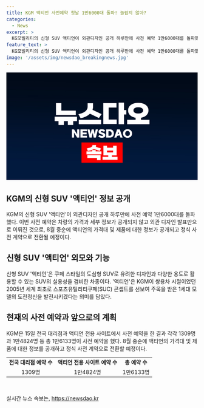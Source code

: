 ```yaml
---
title: KGM 액티언 사전예약 첫날 1만6000대 돌파! 놀랍지 않아?
categories:
  - News
excerpt: >
  KG모빌리티의 신형 SUV 액티언이 외관디자인 공개 하루만에 사전 예약 1만6000대를 돌파했다. 1만6133명의 예약자들은 가격과 세부 정보를 알지 못한 채 외관만으로도 매료되었다. 액티언은 쿠페 스타일의 도심형 SUV로 유려한 디자인과 다양한 용도로 활용 가능하며, KGM은 8월 중순 가격과 제품 정보를 공개할 계획이다. 이 모델은 차명 액티언은 KGM의 도전정신을 담은 차종으로, 주목을 받은 1세대 모델의 도전정신을 발전시킬 예정이다.
feature_text: >
  KG모빌리티의 신형 SUV 액티언이 외관디자인 공개 하루만에 사전 예약 1만6000대를 돌파했다. 1만6133명의 예약자들은 가격과 세부 정보를 알지 못한 채 외관만으로도 매료되었다. 액티언은 쿠페 스타일의 도심형 SUV로 유려한 디자인과 다양한 용도로 활용 가능하며, KGM은 8월 중순 가격과 제품 정보를 공개할 계획이다. 이 모델은 차명 액티언은 KGM의 도전정신을 담은 차종으로, 주목을 받은 1세대 모델의 도전정신을 발전시킬 예정이다.
image: '/assets/img/newsdao_breakingnews.jpg'
---
```


<p><img src="/assets/img/newsdao_breakingnews.jpg" alt="implanttips 속보" /></p>

<h2 data-ke-size="size26">KGM의 신형 SUV '액티언' 정보 공개</h2>

<p data-ke-size="size16">KGM의 신형 SUV '액티언'이 외관디자인 공개 하루만에 사전 예약 1만6000대를 돌파했다. 이번 사전 예약은 차량의 가격과 세부 정보가 공개되지 않고 외관 디자인 발표만으로 이뤄진 것으로, 8월 중순에 액티언의 가격대 및 제품에 대한 정보가 공개되고 정식 사전 계약으로 전환될 예정이다.</p>

<h2 data-ke-size="size24">신형 SUV '액티언' 외모와 기능</h2>

<p data-ke-size="size16">신형 SUV '액티언'은 쿠페 스타일의 도심형 SUV로 유려한 디자인과 다양한 용도로 활용할 수 있는 SUV의 실용성을 겸비한 차종이다. '액티언'은 KGM이 쌍용차 시절이었던 2005년 세계 최초로 스포츠유틸리티쿠페(SUC) 콘셉트를 선보여 주목을 받은 1세대 모델의 도전정신을 발전시키겠다는 의미를 담았다.</p>

<h2 data-ke-size="size24">현재의 사전 예약과 앞으로의 계획</h2>

<p data-ke-size="size16">KGM은 15일 전국 대리점과 액티언 전용 사이트에서 사전 예약을 한 결과 각각 1309명과 1만4824명 등 총 1만6133명이 사전 예약을 했다. 8월 중순에 액티언의 가격대 및 제품에 대한 정보를 공개하고 정식 사전 계약으로 전환할 예정이다.</p>

<table>
    <tr>
        <td style="text-align: center; height: 17px;"><b>전국 대리점 예약 수</b></td>
        <td style="text-align: center; height: 17px;"><b>액티언 전용 사이트 예약 수</b></td>
        <td style="text-align: center; height: 17px;"><b>총 예약 수</b></td>
    </tr>
    <tr>
        <td style="text-align: center; height: 17px;">1309명</td>
        <td style="text-align: center; height: 17px;">1만4824명</td>
        <td style="text-align: center; height: 17px;">1만6133명</td>
    </tr>
</table>

<p data-ke-size="size16">&nbsp;</p>
실시간 뉴스 속보는, <a href="https://newsdao.kr" rel="dofollow">https://newsdao.kr</a>


